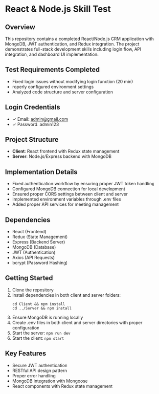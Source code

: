 # React & Node.js Skill Test

## Overview
This repository contains a completed React/Node.js CRM application with MongoDB, JWT authentication, and Redux integration. The project demonstrates full-stack development skills including login flow, API integration, and dashboard UI implementation.

## Test Requirements Completed
- Fixed login issues without modifying login function (20 min)
- roperly configured environment settings
- Analyzed code structure and server configuration

## Login Credentials
- ✓ Email: admin@gmail.com
- ✓ Password: admin123

## Project Structure
- **Client**: React frontend with Redux state management
- **Server**: Node.js/Express backend with MongoDB

## Implementation Details
- Fixed authentication workflow by ensuring proper JWT token handling
- Configured MongoDB connection for local development
- Ensured proper CORS settings between client and server
- Implemented environment variables through .env files
- Added proper API services for meeting management

## Dependencies
- React (Frontend)
- Redux (State Management)
- Express (Backend Server)
- MongoDB (Database)
- JWT (Authentication)
- Axios (API Requests)
- bcrypt (Password Hashing)

## Getting Started
1. Clone the repository
2. Install dependencies in both client and server folders:
   ```
   cd Client && npm install
   cd ../Server && npm install
   ```
3. Ensure MongoDB is running locally
4. Create .env files in both client and server directories with proper configuration
5. Start the server: `npm run dev`
6. Start the client: `npm start`

## Key Features
- Secure JWT authentication
- RESTful API design pattern
- Proper error handling
- MongoDB integration with Mongoose
- React components with Redux state management
